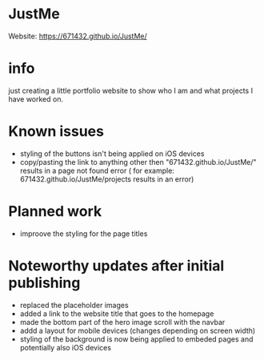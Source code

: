 # JustMe

Website: https://671432.github.io/JustMe/

# info

just creating a little portfolio website to show who I am and what projects I have worked on.

# Known issues

- styling of the buttons isn't being applied on iOS devices
- copy/pasting the link to anything other then "671432.github.io/JustMe/" results in a page not found error ( for example: 671432.github.io/JustMe/projects results in an error)

# Planned work

- improove the styling for the page titles

# Noteworthy updates after initial publishing

- replaced the placeholder images
- added a link to the website title that goes to the homepage
- made the bottom part of the hero image scroll with the navbar
- addd a layout for mobile devices (changes depending on screen width)
- styling of the background is now being applied to embeded pages and potentially also iOS devices